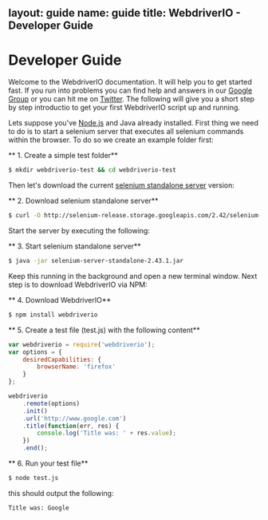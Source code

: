 layout: guide
name: guide
title: WebdriverIO - Developer Guide
---

# Developer Guide

Welcome to the WebdriverIO documentation. It will help you to get started fast. If you run into problems you can
find help and answers in our [Google Group](https://groups.google.com/forum/#!forum/wdjs) or you can hit me on
[Twitter](https://twitter.com/webdriverio). The following will give you a short step by step introductio to get
your first WebdriverIO script up and running.

Lets suppose you've [Node.js](http://nodejs.org/) and Java already installed. First thing we need to do is to
start a selenium server that executes all selenium commands within the browser. To do so we create an example
folder first:

** 1. Create a simple test folder**
```sh
$ mkdir webdriverio-test && cd webdriverio-test
```

Then let's download the current [selenium standalone server](http://docs.seleniumhq.org/download/) version:

** 2. Download selenium standalone server**
```sh
$ curl -O http://selenium-release.storage.googleapis.com/2.42/selenium-server-standalone-2.43.1.jar
```

Start the server by executing the following:

** 3. Start selenium standalone server**
```sh
$ java -jar selenium-server-standalone-2.43.1.jar
```

Keep this running in the background and open a new terminal window. Next step is to download WebdriverIO via
NPM:

** 4. Download WebdriverIO**
```sh
$ npm install webdriverio
```

** 5. Create a test file (test.js) with the following content**
```js
var webdriverio = require('webdriverio');
var options = {
    desiredCapabilities: {
        browserName: 'firefox'
    }
};

webdriverio
    .remote(options)
    .init()
    .url('http://www.google.com')
    .title(function(err, res) {
        console.log('Title was: ' + res.value);
    })
    .end();
```

** 6. Run your test file**
```sh
$ node test.js
```

this should output the following:

```sh
Title was: Google
```
